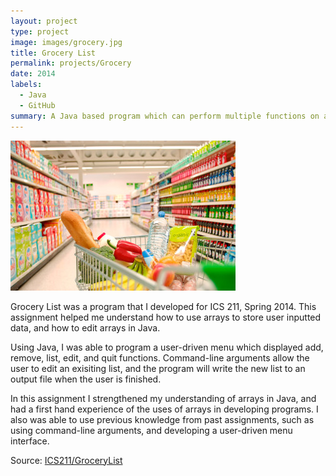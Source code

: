 ```yaml
---
layout: project
type: project
image: images/grocery.jpg
title: Grocery List
permalink: projects/Grocery
date: 2014
labels:
  - Java
  - GitHub
summary: A Java based program which can perform multiple functions on a list.
---
```


<img class="ui medium right floated rounded image" src="../images/grocery1.jpg">

Grocery List was a program that I developed for ICS 211, Spring 2014. This assignment helped me understand how to use arrays to store user inputted data, and how to edit arrays in Java.

Using Java, I was able to program a user-driven menu which displayed add, remove, list, edit, and quit functions. Command-line arguments allow the user to edit an exisiting list, and the program will write the new list to an output file when the user is finished.

In this assignment I strengthened my understanding of arrays in Java, and had a first hand experience of the uses of arrays in developing programs. I also was able to use previous knowledge from past assignments, such as using command-line arguments, and developing a user-driven menu interface.
 
Source: <a href="https://github.com/mhsakuda/ICS-Projects/tree/master/Assignment%204"><i class="large github icon"></i>ICS211/GroceryList</a>
